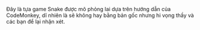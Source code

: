 Đây là tựa game Snake được mô phỏng lai dựa trên hướng dẫn của CodeMonkey, dĩ nhiên là sẽ không hay bằng bản gốc nhưng hi vọng thầy và các bạn để lại nhận xét.
